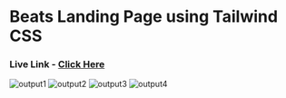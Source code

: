 # Beats Landing Page using Tailwind CSS

### Live Link - [Click Here](https://fsjs2-tailwind-project-06.netlify.app)

![output1](https://user-images.githubusercontent.com/73052214/216976130-f2adcfb4-1a63-491a-826a-0240ca7e30ae.png)
![output2](https://user-images.githubusercontent.com/73052214/216976254-1589b6aa-c94d-48b9-8c19-76af749c19cd.png)
![output3](https://user-images.githubusercontent.com/73052214/216976341-98f3477e-2e29-4be9-a9ce-414721b95913.png)
![output4](https://user-images.githubusercontent.com/73052214/216976432-b1d270ad-cd14-4c6b-b576-3c1d190a1233.png)
